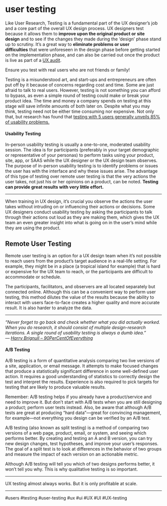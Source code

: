 # user testing


Like User Research, Testing is a fundamental part of the UX designer’s job and a core part of the overall UX design process. UX designers test because it allows them to **improve upon the original product or site design** and to see if the changes they made during the ‘design’ phase stand up to scrutiny. It’s a great way to **eliminate problems or user difficulties** that were unforeseen in the design phase before getting started on the implementation phase, and can also be carried out once the product is live as part of a [UX audit](https://careerfoundry.com/en/blog/ux-design/what-is-a-ux-audit/).

Ensure you test with real users who are not friends or family!

Testing is a misunderstood art, and start-ups and entrepreneurs are often put off by it because of concerns regarding cost and time. Some are just afraid to talk to real users. However, testing is not something you can afford to bypass, as even a simple round of testing could make or break your product idea. The time and money a company spends on testing at this stage will save infinite amounts of both later on. Despite what you may think, testing need not be either time consuming nor expensive. Not only that, but research has found that [testing with 5 users generally unveils 85% of usability problems.](https://www.invisionapp.com/blog/ux-usability-research-testing/)

#### Usability Testing

In-person usability testing is usually a one-to-one, moderated usability session. The idea is for participants (preferably in your target demographic or representative of your personas) to perform tasks using your product, site, app, or SAAS while the UX designer or the UX design team observes. The purpose of in-person usability testing is to identify problems or issues the user has with the interface and why these issues arise. The advantage of this type of testing over remote user testing is that the very actions the user takes, not just his or her opinions on a product, can be noted.
**Testing can provide great results with very little effort.**

***
When training in UX design, it’s crucial you observe the actions the user takes without intruding on or influencing their actions or decisions. Some UX designers conduct usability testing by asking the participants to talk through their actions out loud as they are making them, which gives the UX team an even greater insight into what is going on in the user’s mind while they are using the product.

## Remote User Testing

Remote user testing is an option for a UX design team when it’s not possible to reach users from the product’s target audience in a real-life setting. For example, they might be in a place (a tropical island for example) that is hard or expensive for the UX team to reach, or the participants are difficult to accommodate or schedule.

The participants, facilitators, and observers are all located separately but connected online. Although this can be a convenient way to perform user testing, this method dilutes the value of the results because the ability to interact with users face-to-face creates a higher quality and more accurate result. It is also harder to analyze the data.
***
_“Never forget to go back and check whether what you did actually worked. When you do research, it should consist of multiple design-research iterations. A single round of usability testing is always a dumb idea.” —_ _[Harry Brignull – 90PerCentOfEverything](http://www.90percentofeverything.com/about/)_

#### A/B Testing

A/B testing is a form of quantitative analysis comparing two live versions of a site, application, or email message. It attempts to make focused changes that produce a statistically significant difference in some well-defined user action. It requires a good understanding of statistics to correctly design the test and interpret the results. Experience is also required to pick targets for testing that are likely to produce valuable results.

Remember: A/B testing helps if you already have a product/service and need to improve it. But don’t start with A/B tests when you are still designing a product; perform user tests instead. Also, be aware that although A/B tests are great at producing “hard data”—great for convincing management, for example—not everything you design can be verified by an A/B test.

A/B testing (also known as split testing) is a method of comparing two versions of a web page, product, email, or system, and seeing which performs better. By creating and testing an A and B version, you can try new design changes, test hypotheses, and improve your user’s responses. The goal of a split test is to look at differences in the behavior of two groups and measure the impact of each version on an actionable metric.

Although A/B testing will tell you which of two designs performs better, it won’t tell you why. This is why qualitative testing is so important.
***
UX testing almost always works. But it is only profitable at scale.
***

#users
#testing
#user-testing
#ux #ui #UX #UI
#UX-testing
